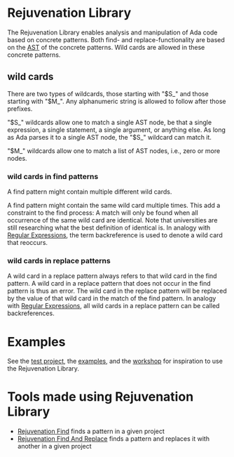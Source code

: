 # Rejuvenation Library

The Rejuvenation Library enables analysis and manipulation of Ada code based on concrete patterns.
Both find- and replace-functionality are based on the [AST](https://en.wikipedia.org/wiki/Abstract_syntax_tree)
of the concrete patterns.
Wild cards are allowed in these concrete patterns.

## wild cards

There are two types of wildcards, those starting with "$S_" and those starting with "$M_".
Any alphanumeric string is allowed to follow after those prefixes.

"$S_" wildcards allow one to match a single AST node, be that a single expression, a single statement, a single argument, or anything else.
As long as Ada parses it to a single AST node, the "$S_" wildcard can match it.

"$M_" wildcards allow one to match a list of AST nodes, i.e., zero or more nodes. 

### wild cards in find patterns

A find pattern might contain multiple different wild cards.

A find pattern might contain the same wild card multiple times.
This add a constraint to the find process:
A match will only be found when all occurrence of the same wild card are identical.
Note that universities are still researching what the best definition of identical is.
In analogy with [Regular Expressions](https://en.wikipedia.org/wiki/Regular_expression), 
the term backreference is used to denote a wild card that reoccurs.

### wild cards in replace patterns

A wild card in a replace pattern always refers to that wild card in the find pattern.
A wild card in a replace pattern that does not occur in the find pattern is thus an error.
The wild card in the replace pattern will be replaced by the value of that wild card in the match of the find pattern.
In analogy with [Regular Expressions](https://en.wikipedia.org/wiki/Regular_expression), 
all wild cards in a replace pattern can be called backreferences.

# Examples
See the [test project](test_driver.gpr), the [examples](../../examples/Rejuvenation_Examples), 
and the [workshop](../../examples/Rejuvenation_Workshop) for inspiration to use the Rejuvenation Library.

# Tools made using Rejuvenation Library
* [Rejuvenation Find](../../tools/Rejuvenation_Find) finds a pattern in a given project
* [Rejuvenation Find And Replace](../../tools/Rejuvenation_Find_And_Replace) finds a pattern and replaces it with another in a given project
